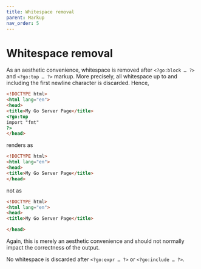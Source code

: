 ```yaml
---
title: Whitespace removal
parent: Markup
nav_order: 5
---
```


Whitespace removal
==================

As an aesthetic convenience, whitespace is removed after `<?go:block … ?>` and `<?go:top … ?>` markup.  More precisely, all whitespace up to and including the first newline character is discarded.  Hence,
```html
<!DOCTYPE html>
<html lang="en">
<head>
<title>My Go Server Page</title>
<?go:top
import "fmt"
?>
</head>
```
renders as
```html
<!DOCTYPE html>
<html lang="en">
<head>
<title>My Go Server Page</title>
</head>
```
not as
```html
<!DOCTYPE html>
<html lang="en">
<head>
<title>My Go Server Page</title>

</head>
```
Again, this is merely an aesthetic convenience and should not normally impact the correctness of the output.

No whitespace is discarded after `<?go:expr … ?>`  or `<?go:include … ?>`.
